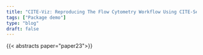 ```yaml
---
title: "CITE-Viz: Reproducing The Flow Cytometry Workflow Using CITE-Seq Data***"
tags: ["Package demo"]
type: "blog"
draft: false
---
```


{{< abstracts paper="paper23">}}


